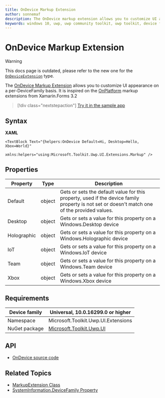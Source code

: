 ```yaml
---
title: OnDevice Markup Extension
author: sonnemaf
description: The OnDevice markup extension allows you to customize UI appearance on a per-DeviceFamily basis (outdated docs).
keywords: windows 10, uwp, uwp community toolkit, uwp toolkit, device family, markup extension, XAML, markup 
---
```


# OnDevice Markup Extension

> [!WARNING]
> This docs page is outdated, please refer to the new one for the [`OnDeviceExtension`](OnDeviceExtension.md) type.

The [OnDevice Markup Extension](https://docs.microsoft.com/dotnet/api/microsoft.toolkit.uwp.ui.extensions.ondevice) allows you to customize UI appearance on a per-DeviceFamily basis. It is inspired on the [OnPlatform](https://github.com/xamarin/Xamarin.Forms/issues/2608) markup extensions from Xamarin.Forms 3.2

> [!div class="nextstepaction"]
> [Try it in the sample app](uwpct://Extensions?sample=OnDevice)

## Syntax

**XAML**

```xaml
<TextBlock Text="{helpers:OnDevice Default=Hi, Desktop=Hello, Xbox=World}"
            xmlns:helpers="using:Microsoft.Toolkit.Uwp.UI.Extensions.Markup" />
```

## Properties

| Property | Type | Description |
| -- | -- | -- |
| Default | object | Gets or sets the default value for this property, used if the device family property is not set or doesn't match one of the provided values.
| Desktop | object | Gets or sets a value for this property on a Windows.Desktop device
| Holographic | object | Gets or sets a value for this property on a Windows.Holographic device
| IoT | object | Gets or sets a value for this property on a Windows.IoT device
| Team | object | Gets or sets a value for this property on a Windows.Team device
| Xbox | object | Gets or sets a value for this property on a Windows.Xbox device

## Requirements

| Device family | Universal, 10.0.16299.0 or higher   |
| -- | -- |
| Namespace | Microsoft.Toolkit.Uwp.UI.Extensions |
| NuGet package | [Microsoft.Toolkit.Uwp.UI](https://www.nuget.org/packages/Microsoft.Toolkit.Uwp.UI/) |

## API

* [OnDevice source code](https://github.com/Microsoft/WindowsCommunityToolkit//blob/master/Microsoft.Toolkit.Uwp.UI/Extensions/Markup/OnDevice.cs)

## Related Topics

* [MarkupExtension Class](https://docs.microsoft.com/uwp/api/windows.ui.xaml.markup.markupextension)
* [SystemInformation.DeviceFamily Property](https://docs.microsoft.com/dotnet/api/microsoft.toolkit.uwp.helpers.systeminformation.devicefamily)
